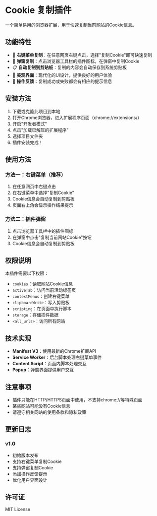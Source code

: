 # Cookie 复制插件

一个简单易用的浏览器扩展，用于快速复制当前网站的Cookie信息。

## 功能特性

- 🍪 **右键菜单复制**：在任意网页右键点击，选择"复制Cookie"即可快速复制
- 🎯 **弹窗复制**：点击浏览器工具栏的插件图标，在弹窗中复制Cookie
- 📋 **自动复制到剪贴板**：复制的内容会自动保存到系统剪贴板
- 💫 **美观界面**：现代化的UI设计，提供良好的用户体验
- 🔔 **操作反馈**：复制成功或失败都会有相应的提示信息

## 安装方法

1. 下载或克隆此项目到本地
2. 打开Chrome浏览器，进入扩展程序页面（chrome://extensions/）
3. 开启"开发者模式"
4. 点击"加载已解压的扩展程序"
5. 选择项目文件夹
6. 插件安装完成！

## 使用方法

### 方法一：右键菜单（推荐）
1. 在任意网页中右键点击
2. 在右键菜单中选择"复制Cookie"
3. Cookie信息会自动复制到剪贴板
4. 页面右上角会显示操作结果提示

### 方法二：插件弹窗
1. 点击浏览器工具栏中的插件图标
2. 在弹窗中点击"复制当前网站Cookie"按钮
3. Cookie信息会自动复制到剪贴板

## 权限说明

本插件需要以下权限：
- `cookies`：读取网站Cookie信息
- `activeTab`：访问当前活动标签页
- `contextMenus`：创建右键菜单
- `clipboardWrite`：写入剪贴板
- `scripting`：在页面中执行脚本
- `storage`：存储插件数据
- `<all_urls>`：访问所有网站

## 技术实现

- **Manifest V3**：使用最新的Chrome扩展API
- **Service Worker**：后台脚本处理右键菜单事件
- **Content Script**：页面内脚本处理交互
- **Popup**：弹窗界面提供用户交互

## 注意事项

- 插件只能在HTTP/HTTPS页面中使用，不支持chrome://等特殊页面
- 某些网站可能没有Cookie信息
- 请遵守相关网站的使用条款和隐私政策

## 更新日志

### v1.0
- 初始版本发布
- 支持右键菜单复制Cookie
- 支持弹窗复制Cookie
- 添加操作反馈提示
- 优化用户界面设计

## 许可证

MIT License
